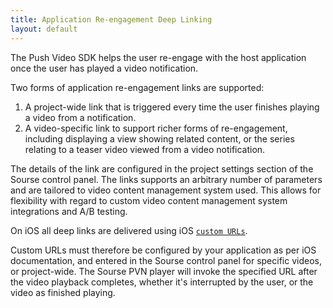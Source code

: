 ```yaml
---
title: Application Re-engagement Deep Linking
layout: default
---
```


The Push Video SDK helps the user re-engage with the host application once the user has played a video notification. 

Two forms of application re-engagement links are supported:

 1. A project-wide link that is triggered every time the user finishes playing a video from a notification.
 1. A video-specific link to support richer forms of re-engagement, including displaying a view showing related content, or the series relating to a teaser video viewed from a video notification.

The details of the link are configured in the project settings section of the Sourse control panel. The links supports an arbitrary number of parameters and are tailored to video content management system used. This allows for flexibility with regard to custom video content management system integrations and A/B testing.

On iOS all deep links are delivered using iOS [`custom URLs`](https://developer.apple.com/library/ios/documentation/iPhone/Conceptual/iPhoneOSProgrammingGuide/Inter-AppCommunication/Inter-AppCommunication.html#//apple_ref/doc/uid/TP40007072-CH6-SW10). 

Custom URLs must therefore be configured by your application as per iOS documentation, and entered in the Sourse control panel for specific videos, or project-wide. The Sourse PVN player will invoke the specified URL after the video playback completes, whether it's interrupted by the user, or the video as finished playing. 
